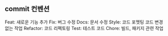 ## commit 컨벤션

Feat: 새로운 기능 추가
Fix: 버그 수정
Docs: 문서 수정
Style: 코드 포멧팅 코드 변경 없는 작업
Refactor: 코드 리펙토링
Test: 테스트 코드
Chore: 빌드, 패키지 관련 작업
